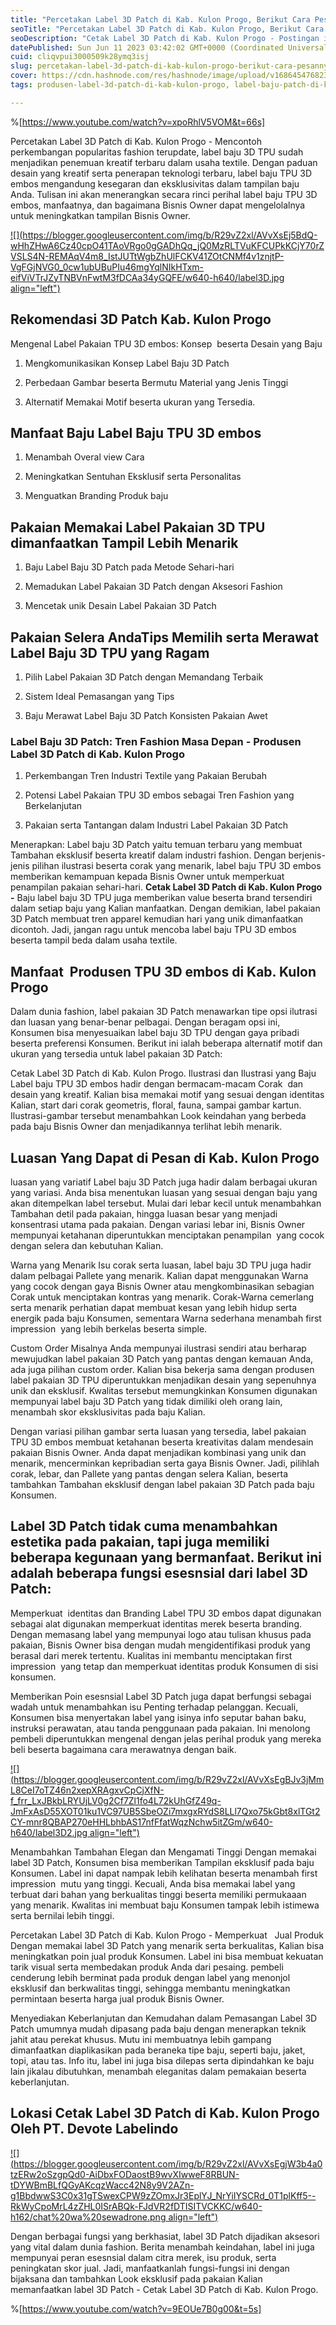 ```yaml
---
title: "Percetakan Label 3D Patch di Kab. Kulon Progo, Berikut Cara Pesannya"
seoTitle: "Percetakan Label 3D Patch di Kab. Kulon Progo, Berikut Cara Pesannya"
seoDescription: "Cetak Label 3D Patch di Kab. Kulon Progo - Postingan ini Ialah Ulasan secara detail yang Devote.Labels Tulis suatu Jasa Produsen Label 3D Patch"
datePublished: Sun Jun 11 2023 03:42:02 GMT+0000 (Coordinated Universal Time)
cuid: cliqvpui3000509k28ymq3isj
slug: percetakan-label-3d-patch-di-kab-kulon-progo-berikut-cara-pesannya
cover: https://cdn.hashnode.com/res/hashnode/image/upload/v1686454768236/96fce09c-8ff7-469e-bd39-a5a2798fa4bc.jpeg
tags: produsen-label-3d-patch-di-kab-kulon-progo, label-baju-patch-di-kab-kulon-progo, label-baju-jersey-kab-kulon-progo

---
```


%[https://www.youtube.com/watch?v=xpoRhlV5VOM&t=66s] 

Percetakan Label 3D Patch di Kab. Kulon Progo - Mencontoh perkembangan popularitas fashion terupdate, label baju 3D TPU sudah menjadikan penemuan kreatif terbaru dalam usaha textile. Dengan paduan desain yang kreatif serta penerapan teknologi terbaru, label baju TPU 3D embos mengandung kesegaran dan eksklusivitas dalam tampilan baju Anda. Tulisan ini akan menerangkan secara rinci perihal label baju TPU 3D embos, manfaatnya, dan bagaimana Bisnis Owner dapat mengelolalnya untuk meningkatkan tampilan Bisnis Owner.

[![](https://blogger.googleusercontent.com/img/b/R29vZ2xl/AVvXsEj5BdQ-wHhZHwA6Cz40cpO41TAoVRgo0gGADhQq_jQ0MzRLTVuKFCUPkKCjY70rZVSLS4N-REMAqV4m8_IstJUTtWgbZhUlFCKV41ZOtCNMf4v1znjtP-VgFGjNVG0_0cw1ubUBuPIu46mgYqlNIkHTxm-eifViVTrJZyTNBVnFwtM3fDCAa34yGQFE/w640-h640/label3D.jpg align="left")](https://blogger.googleusercontent.com/img/b/R29vZ2xl/AVvXsEj5BdQ-wHhZHwA6Cz40cpO41TAoVRgo0gGADhQq_jQ0MzRLTVuKFCUPkKCjY70rZVSLS4N-REMAqV4m8_IstJUTtWgbZhUlFCKV41ZOtCNMf4v1znjtP-VgFGjNVG0_0cw1ubUBuPIu46mgYqlNIkHTxm-eifViVTrJZyTNBVnFwtM3fDCAa34yGQFE/s900/label3D.jpg)

## Rekomendasi 3D Patch Kab. Kulon Progo

Mengenal Label Pakaian TPU 3D embos: Konsep  beserta Desain yang Baju

1. Mengkomunikasikan Konsep Label Baju 3D Patch
    
2. Perbedaan Gambar beserta Bermutu Material yang Jenis Tinggi
    
3. Alternatif Memakai Motif beserta ukuran yang Tersedia.
    

## Manfaat Baju Label Baju TPU 3D embos

1. Menambah Overal view Cara
    
2. Meningkatkan Sentuhan Eksklusif serta Personalitas
    
3. Menguatkan Branding Produk baju
    

## Pakaian Memakai Label Pakaian 3D TPU dimanfaatkan Tampil Lebih Menarik

1. Baju Label Baju 3D Patch pada Metode Sehari-hari
    
2. Memadukan Label Pakaian 3D Patch dengan Aksesori Fashion
    
3. Mencetak unik Desain Label Pakaian 3D Patch
    

## Pakaian Selera AndaTips Memilih serta Merawat Label Baju 3D TPU yang Ragam

1. Pilih Label Pakaian 3D Patch dengan Memandang Terbaik
    
2. Sistem Ideal Pemasangan yang Tips
    
3. Baju Merawat Label Baju 3D Patch Konsisten Pakaian Awet
    

### Label Baju 3D Patch: Tren Fashion Masa Depan - Produsen Label 3D Patch di Kab. Kulon Progo

1. Perkembangan Tren Industri Textile yang Pakaian Berubah
    
2. Potensi Label Pakaian TPU 3D embos sebagai Tren Fashion yang Berkelanjutan
    
3. Pakaian serta Tantangan dalam Industri Label Pakaian 3D Patch
    

Menerapkan: Label baju 3D Patch yaitu temuan terbaru yang membuat Tambahan eksklusif beserta kreatif dalam industri fashion. Dengan berjenis-jenis pilihan ilustrasi beserta corak yang menarik, label baju TPU 3D embos memberikan kemampuan kepada Bisnis Owner untuk memperkuat penampilan pakaian sehari-hari. **Cetak Label 3D Patch di Kab. Kulon Progo -** Baju label baju 3D TPU juga memberikan value beserta brand tersendiri dalam setiap baju yang Kalian manfaatkan. Dengan demikian, label pakaian 3D Patch membuat tren apparel kemudian hari yang unik dimanfaatkan dicontoh. Jadi, jangan ragu untuk mencoba label baju TPU 3D embos beserta tampil beda dalam usaha textile.

## Manfaat  Produsen TPU 3D embos di Kab. Kulon Progo

Dalam dunia fashion, label pakaian 3D Patch menawarkan tipe opsi ilutrasi dan luasan yang benar-benar pelbagai. Dengan beragam opsi ini, Konsumen bisa menyesuaikan label baju 3D TPU dengan gaya pribadi beserta preferensi Konsumen. Berikut ini ialah beberapa alternatif motif dan ukuran yang tersedia untuk label pakaian 3D Patch:

Cetak Label 3D Patch di Kab. Kulon Progo. Ilustrasi dan Ilustrasi yang Baju Label baju TPU 3D embos hadir dengan bermacam-macam Corak  dan desain yang kreatif. Kalian bisa memakai motif yang sesuai dengan identitas Kalian, start dari corak geometris, floral, fauna, sampai gambar kartun. Ilustrasi-gambar tersebut menambahkan Look keindahan yang berbeda pada baju Bisnis Owner dan menjadikannya terlihat lebih menarik.

## Luasan Yang Dapat di Pesan di Kab. Kulon Progo

luasan yang variatif Label baju 3D Patch juga hadir dalam berbagai ukuran yang variasi. Anda bisa menentukan luasan yang sesuai dengan baju yang akan ditempelkan label tersebut. Mulai dari lebar kecil untuk menambahkan Tambahan detil pada pakaian, hingga luasan besar yang menjadi konsentrasi utama pada pakaian. Dengan variasi lebar ini, Bisnis Owner mempunyai ketahanan diperuntukkan menciptakan penampilan  yang cocok dengan selera dan kebutuhan Kalian.

Warna yang Menarik Isu corak serta luasan, label baju 3D TPU juga hadir dalam pelbagai Pallete yang menarik. Kalian dapat menggunakan Warna yang cocok dengan gaya Bisnis Owner atau mengkombinasikan sebagian Corak untuk menciptakan kontras yang menarik. Corak-Warna cemerlang serta menarik perhatian dapat membuat kesan yang lebih hidup serta energik pada baju Konsumen, sementara Warna sederhana menambah first impression  yang lebih berkelas beserta simple.

Custom Order Misalnya Anda mempunyai ilustrasi sendiri atau berharap mewujudkan label pakaian 3D Patch yang pantas dengan kemauan Anda, ada juga pilihan custom order. Kalian bisa bekerja sama dengan produsen label pakaian 3D TPU diperuntukkan menjadikan desain yang sepenuhnya unik dan eksklusif. Kwalitas tersebut memungkinkan Konsumen digunakan mempunyai label baju 3D Patch yang tidak dimiliki oleh orang lain, menambah skor eksklusivitas pada baju Kalian.

Dengan variasi pilihan gambar serta luasan yang tersedia, label pakaian TPU 3D embos membuat ketahanan beserta kreativitas dalam mendesain pakaian Bisnis Owner. Anda dapat menjadikan kombinasi yang unik dan menarik, mencerminkan kepribadian serta gaya Bisnis Owner. Jadi, pilihlah corak, lebar, dan Pallete yang pantas dengan selera Kalian, beserta tambahkan Tambahan eksklusif dengan label pakaian 3D Patch pada baju Konsumen.

## Label 3D Patch tidak cuma menambahkan estetika pada pakaian, tapi juga memiliki beberapa kegunaan yang bermanfaat. Berikut ini adalah beberapa fungsi esesnsial dari label 3D Patch:

Memperkuat  identitas dan Branding Label TPU 3D embos dapat digunakan sebagai alat digunakan memperkuat identitas merek beserta branding. Dengan memasang label yang mempunyai logo atau tulisan khusus pada pakaian, Bisnis Owner bisa dengan mudah mengidentifikasi produk yang berasal dari merek tertentu. Kualitas ini membantu menciptakan first impression  yang tetap dan memperkuat identitas produk Konsumen di sisi konsumen.

Memberikan Poin esesnsial Label 3D Patch juga dapat berfungsi sebagai wadah untuk menambahkan isu Penting terhadap pelanggan. Kecuali, Konsumen bisa menyertakan label yang isinya info seputar bahan baku, instruksi perawatan, atau tanda penggunaan pada pakaian. Ini menolong pembeli diperuntukkan mengenal dengan jelas perihal produk yang mereka beli beserta bagaimana cara merawatnya dengan baik.

[![](https://blogger.googleusercontent.com/img/b/R29vZ2xl/AVvXsEgBJv3jMmL8CeI7oTZ46n2xepXRAgxvCpCjXfN-f_frr_LxJBkbLRYUjLV0g2Cf7Zl1fo4L72kUhGfZ49q-JmFxAsD55XOT01ku1VC97UB5SbeOZi7mxgxRYdS8LLl7Qxo75kGbt8xlTGt2CY-mnr8QBAP270eHHLbhbAS17nfFfatWqzNchw5itZGm/w640-h640/label3D2.jpg align="left")](https://blogger.googleusercontent.com/img/b/R29vZ2xl/AVvXsEgBJv3jMmL8CeI7oTZ46n2xepXRAgxvCpCjXfN-f_frr_LxJBkbLRYUjLV0g2Cf7Zl1fo4L72kUhGfZ49q-JmFxAsD55XOT01ku1VC97UB5SbeOZi7mxgxRYdS8LLl7Qxo75kGbt8xlTGt2CY-mnr8QBAP270eHHLbhbAS17nfFfatWqzNchw5itZGm/s900/label3D2.jpg)

Menambahkan Tambahan Elegan dan Mengamati Tinggi Dengan memakai label 3D Patch, Konsumen bisa memberikan Tampilan eksklusif pada baju Konsumen. Label ini dapat nampak lebih kelihatan beserta menambah first impression  mutu yang tinggi. Kecuali, Anda bisa memakai label yang terbuat dari bahan yang berkualitas tinggi beserta memiliki permukaaan yang menarik. Kwalitas ini membuat baju Konsumen tampak lebih istimewa serta bernilai lebih tinggi.

Percetakan Label 3D Patch di Kab. Kulon Progo - Memperkuat   Jual Produk Dengan memakai label 3D Patch yang menarik serta berkualitas, Kalian bisa meningkatkan poin jual produk Konsumen. Label ini bisa membuat kekuatan tarik visual serta membedakan produk Anda dari pesaing. pembeli cenderung lebih berminat pada produk dengan label yang menonjol eksklusif dan berkwalitas tinggi, sehingga membantu meningkatkan permintaan beserta harga jual produk Bisnis Owner.

Menyediakan Keberlanjutan dan Kemudahan dalam Pemasangan Label 3D Patch umumnya mudah dipasang pada baju dengan menerapkan teknik jahit atau perekat khusus. Mutu ini membuatnya lebih gampang dimanfaatkan diaplikasikan pada beraneka tipe baju, seperti baju, jaket, topi, atau tas. Info itu, label ini juga bisa dilepas serta dipindahkan ke baju lain jikalau dibutuhkan, menambah eleganitas dalam pemakaian beserta keberlanjutan.

## Lokasi Cetak Label 3D Patch di Kab. Kulon Progo Oleh PT. Devote Labelindo

[![](https://blogger.googleusercontent.com/img/b/R29vZ2xl/AVvXsEgjW3b4a0tzERw2oSzgpQd0-AiDbxFODaostB9wvXIwweF8RBUN-tDYWBmBLfQGyAKcqzWacc42N8y9V2AZn-g1BbdwwS3C0x31gTSwexCPW9zZOmxJr3EplYJ_NrYiIYSCRd_0T1plKff5--RkWyCpoMrL4zZHL0ISrABQk-FJdVR2fDTISITVCKKC/w640-h162/chat%20wa%20sewadrone.png align="left")](https://wa.me/+6287838865004?text=Permisi%2C%20kak%20mau%20nanya%20tentang%20label%2C%20dapat%20informasi%20dari%20devotelabels.web.id)

Dengan berbagai fungsi yang berkhasiat, label 3D Patch dijadikan aksesori yang vital dalam dunia fashion. Berita menambah keindahan, label ini juga mempunyai peran esesnsial dalam citra merek, isu produk, serta peningkatan skor jual. Jadi, manfaatkanlah fungsi-fungsi ini dengan bijaksana dan tambahkan Look eksklusif pada pakaian Kalian memanfaatkan label 3D Patch - Cetak Label 3D Patch di Kab. Kulon Progo.

%[https://www.youtube.com/watch?v=9EOUe7B0g00&t=5s]